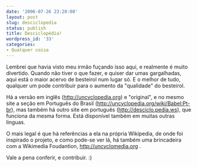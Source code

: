 ```yaml
---
date: '2006-07-26 23:20:00'
layout: post
slug: desciclopedia
status: publish
title: Desciclopédia!
wordpress_id: '33'
categories:
- Qualquer coisa
---
```


Lembrei que havia visto meu irmão fuçando isso aqui, e realmente é muito divertido. Quando não tiver o que fazer, e quiser dar umas gargalhadas, aqui está o maior acervo de besteirol num lugar só. E o melhor de tudo, qualquer um pode contribuir para o aumento da "qualidade" do besteirol.

Há a versão em inglês (http://uncyclopedia.org) e "original", e no mesmo site a seção em Português do Brasil (http://uncyclopedia.org/wiki/Babel:Pt-br), mas também há outro site em português (http://desciclo.pedia.ws), que funciona da mesma forma. Está disponível também em muitas outras linguas.

O mais legal é que há referências a ela na própria Wikipedia, de onde foi inspirado o projeto, e como pode-se ver lá, há também uma brincadeira com a Wikimedia Foudantion, http://uncyclomedia.org .

Vale a pena conferir, e contribuir. :)
